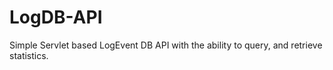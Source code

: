 # LogDB-API

Simple Servlet based LogEvent DB API with the ability to query, and retrieve statistics.
